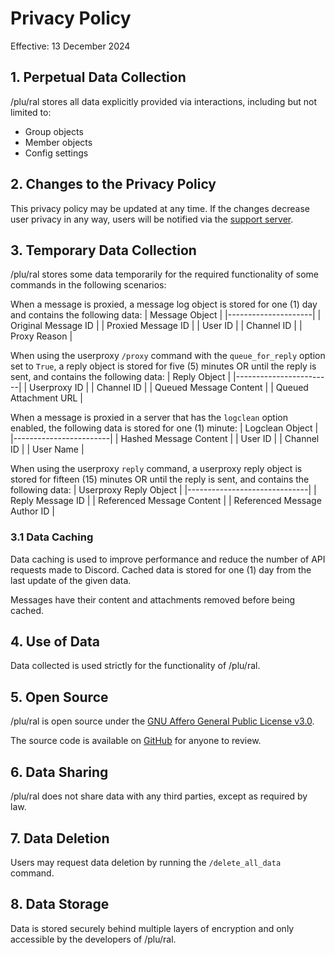 # Privacy Policy
Effective: 13 December 2024

## 1. Perpetual Data Collection
/plu/ral stores all data explicitly provided via interactions, including but not limited to:
- Group objects
- Member objects
- Config settings

## 2. Changes to the Privacy Policy
This privacy policy may be updated at any time. If the changes decrease user privacy in any way, users will be notified via the [support server](https://discord.gg/4mteVXBDW7).

## 3. Temporary Data Collection
/plu/ral stores some data temporarily for the required functionality of some commands in the following scenarios:

When a message is proxied, a message log object is stored for one (1) day and contains the following data:
| Message Object      |
|---------------------|
| Original Message ID |
| Proxied Message ID  |
| User ID             |
| Channel ID          |
| Proxy Reason        |

When using the userproxy `/proxy` command with the `queue_for_reply` option set to `True`, a reply object is stored for five (5) minutes OR until the reply is sent, and contains the following data:
| Reply Object           |
|------------------------|
| Userproxy ID           |
| Channel ID             |
| Queued Message Content |
| Queued Attachment URL  |

When a message is proxied in a server that has the `logclean` option enabled, the following data is stored for one (1) minute:
| Logclean Object        |
|------------------------|
| Hashed Message Content |
| User ID                |
| Channel ID             |
| User Name              |

When using the userproxy `reply` command, a userproxy reply object is stored for fifteen (15) minutes OR until the reply is sent, and contains the following data:
| Userproxy Reply Object       |
|------------------------------|
| Reply Message ID             |
| Referenced Message Content   |
| Referenced Message Author ID |

### 3.1 Data Caching
Data caching is used to improve performance and reduce the number of API requests made to Discord. Cached data is stored for one (1) day from the last update of the given data.

Messages have their content and attachments removed before being cached.

## 4. Use of Data
Data collected is used strictly for the functionality of /plu/ral.

## 5. Open Source
/plu/ral is open source under the [GNU Affero General Public License v3.0](https://www.gnu.org/licenses/agpl-3.0.html).

The source code is available on [GitHub](https://github.com/tyrantlink/plural) for anyone to review.

## 6. Data Sharing
/plu/ral does not share data with any third parties, except as required by law.

## 7. Data Deletion
Users may request data deletion by running the `/delete_all_data` command.

## 8. Data Storage
Data is stored securely behind multiple layers of encryption and only accessible by the developers of /plu/ral.